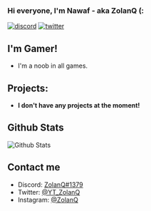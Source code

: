 ### Hi everyone, I'm Nawaf - aka ZolanQ (:

<p align="left">
<a href="https://discord.com/users/670067434278879235"><img src="https://img.shields.io/badge/Discord-ZolanQ%231379-%237289DA?style=flat&logo=discord" alt="discord"/></a>
<a href="https://twitter.com/intent/follow?original_referer=https%3A%2F%2Fgithub.com%2FYT_ZolanQ&screen_name=YT_ZolanQ"><img src="https://img.shields.io/badge/Twitter-@YT_ZolanQ-%231DA1F2?style=flat&logo=twitter" alt="twitter"/></a>
<br/>

## I'm Gamer!
  
- I'm a noob in all games.
  
## Projects:
  
* **I don't have any projects at the moment!**
  
## Github Stats
<img src="https://github-readme-stats.vercel.app/api?username=ZolanQ&show_icons=true&theme=light&count_private=true" alt="Github Stats"/>
  
## Contact me
- Discord: [ZolanQ#1379](https://discord.com/channels/@me/845104522811932732)
- Twitter: [@YT_ZolanQ](https://twitter.com/YT_ZolanQ)
- Instagram: [@ZolanQ](https://www.instagram.com/zolanq)
